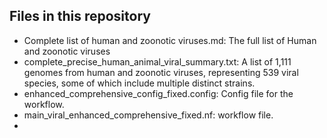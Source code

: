 ## Files in this repository
- Complete list of human and zoonotic viruses.md: The full list of Human and zoonotic viruses
- complete_precise_human_animal_viral_summary.txt: A list of 1,111 genomes from human and zoonotic viruses, representing 539 viral species, some of which include multiple distinct strains.
- enhanced_comprehensive_config_fixed.config: Config file for the workflow.
- main_viral_enhanced_comprehensive_fixed.nf: workflow file.
- 

